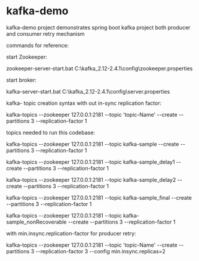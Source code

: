 # kafka-demo
kafka-demo project demonstrates spring boot kafka project both producer and consumer retry mechanism


commands for reference:

start Zookeeper:

zookeeper-server-start.bat C:\kafka_2.12-2.4.1\config\zookeeper.properties

start broker:

kafka-server-start.bat C:\kafka_2.12-2.4.1\config\server.properties


kafka- topic creation syntax with out in-sync replication factor:

kafka-topics --zookeeper 127.0.0.1:2181 --topic 'topic-Name' --create --partitions 3 --replication-factor 1

topics needed to run this codebase:

kafka-topics --zookeeper 127.0.0.1:2181 --topic kafka-sample --create --partitions 3 --replication-factor 1

kafka-topics --zookeeper 127.0.0.1:2181 --topic kafka-sample_delay1 --create --partitions 3 --replication-factor 1

kafka-topics --zookeeper 127.0.0.1:2181 --topic kafka-sample_delay2 --create --partitions 3 --replication-factor 1

kafka-topics --zookeeper 127.0.0.1:2181 --topic kafka-sample_final --create --partitions 3 --replication-factor 1

kafka-topics --zookeeper 127.0.0.1:2181 --topic kafka-sample_nonRecoverable --create --partitions 3 --replication-factor 1


with min.insync.replication-factor for producer retry:

kafka-topics --zookeeper 127.0.0.1:2181 --topic 'topic-Name' --create --partitions 3 --replication-factor 3 --config min.insync.replicas=2

